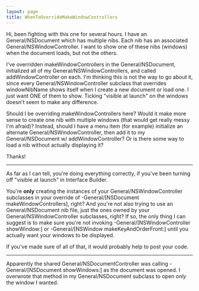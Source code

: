 ```yaml
---
layout: page
title: WhenToOverrideMakeWindowControllers
---
```


Hi, been fighting with this one for several hours.  I have an General/NSDocument which has multiple nibs.  Each nib has an associated General/NSWindowController. I want to show one of these nibs (windows) when the document loads, but not the others.

I've overridden     makeWindowControllers in the General/NSDocument, initialized all of my General/NSWindowControllers, and called     addWindowController on each.  I'm thinking this is not the way to go about it, since every General/NSWindowController subclass that overrides     windowNibName shows itself when I create a new document or load one.  I just want ONE of them to show.  Ticking "visible at launch" on the windows doesn't seem to make any difference.

Should I be overriding     makeWindowControllers here?  Would it make more sense to create one nib with multiple windows (that would get really messy I'm afraid)?  Instead, should I have a menu item (for example) initialize an alternate General/NSWindowController, then add it to my General/NSDocument w/     addWindowController?  Or is there some way to load a nib without actually displaying it?

Thanks!

----

As far as I can tell, you're doing everything correctly, if you've been turning off "visible at launch" in Interface Builder.

You're **only** creating the instances of your General/NSWindowController subclasses in your override of     -General/[NSDocument makeWindowControllers], right?  And you're not also trying to use an General/NSDocument nib file, just the ones owned by your General/NSWindowController subclasses, right?  If so, the only thing I can suggest is to make sure you're not invoking     -General/[NSWindowController showWindow:] or     -General/[NSWindow makeKeyAndOrderFront:] until you actually want your windows to be displayed.

If you've made sure of all of that, it would probably help to post your code.

----

Apparently the shared General/NSDocumentController was calling     -General/[NSDocument showWindows:] as the document was opened.  I overwrote that method in my General/NSDocument subclass to open *only* the window I wanted.
